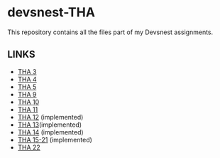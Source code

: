 # devsnest-THA

This repository contains all the files part of my Devsnest assignments.

## LINKS

- [THA 3](https://4rmhf.csb.app/THA_3/index.html)
- [THA 4](https://4rmhf.csb.app/THA_4/index.html)
- [THA 5](https://4rmhf.csb.app/THA_5/index.html)
- [THA 9](https://4rmhf.csb.app/THA_9/index.html)
- [THA 10](https://4rmhf.csb.app/THA_10/index.html)
- [THA 11](https://4rmhf.csb.app/THA_11/index.html)
- [THA 12](https://undefined-whiteboard.netlify.app) (implemented)
- [THA 13](https://4rmhf.csb.app/THA_11/index.html)(implemented)
- [THA 14](https://undefined-whiteboard.netlify.app) (implemented)
- [THA 15-21](https://calorifit.netlify.app/) (implemented)
- [THA 22](https://www.youtube.com/watch?v=dQw4w9WgXcQ)
